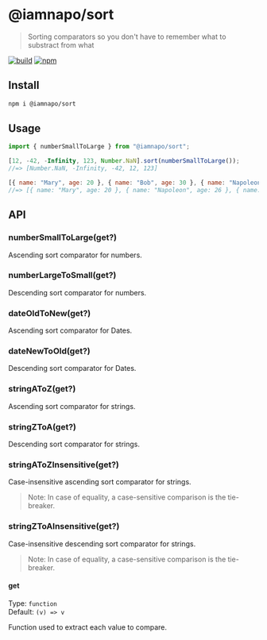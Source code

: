 # @iamnapo/sort

> Sorting comparators so you don't have to remember what to substract from what

[![build](https://badges.iamnapo.me/ci/iamnapo/sort)](https://github.com/iamnapo/sort/actions) [![npm](https://badges.iamnapo.me/npm/@iamnapo/sort)](https://www.npmjs.com/package/@iamnapo/sort)

## Install

```sh
npm i @iamnapo/sort
```

## Usage

```js
import { numberSmallToLarge } from "@iamnapo/sort";

[12, -42, -Infinity, 123, Number.NaN].sort(numberSmallToLarge());
//=> [Number.NaN, -Infinity, -42, 12, 123]

[{ name: "Mary", age: 20 }, { name: "Bob", age: 30 }, { name: "Napoleon", age: 26 }].sort(numberSmallToLarge((p) => p.age));
//=> [{ name: "Mary", age: 20 }, { name: "Napoleon", age: 26 }, { name: "Bob", age: 30 }];
```

## API

### numberSmallToLarge(get?)

Ascending sort comparator for numbers.

### numberLargeToSmall(get?)

Descending sort comparator for numbers.

### dateOldToNew(get?)

Ascending sort comparator for Dates.

### dateNewToOld(get?)

Descending sort comparator for Dates.

### stringAToZ(get?)

Ascending sort comparator for strings.

### stringZToA(get?)

Descending sort comparator for strings.

### stringAToZInsensitive(get?)

Case-insensitive ascending sort comparator for strings.

> Note: In case of equality, a case-sensitive comparison is the tie-breaker.

### stringZToAInsensitive(get?)

Case-insensitive descending sort comparator for strings.

> Note: In case of equality, a case-sensitive comparison is the tie-breaker.

#### get

Type: `function`\
Default: `(v) => v`

Function used to extract each value to compare.
